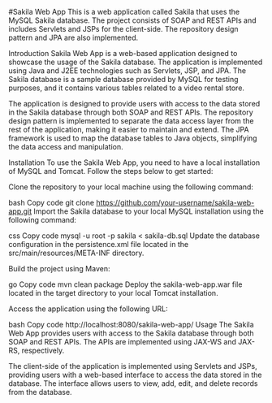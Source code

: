 #Sakila Web App
This is a web application called Sakila that uses the MySQL Sakila database. The project consists of SOAP and REST APIs and includes Servlets and JSPs for the client-side. The repository design pattern and JPA are also implemented.

Introduction
Sakila Web App is a web-based application designed to showcase the usage of the Sakila database. The application is implemented using Java and J2EE technologies such as Servlets, JSP, and JPA. The Sakila database is a sample database provided by MySQL for testing purposes, and it contains various tables related to a video rental store.

The application is designed to provide users with access to the data stored in the Sakila database through both SOAP and REST APIs. The repository design pattern is implemented to separate the data access layer from the rest of the application, making it easier to maintain and extend. The JPA framework is used to map the database tables to Java objects, simplifying the data access and manipulation.

Installation
To use the Sakila Web App, you need to have a local installation of MySQL and Tomcat. Follow the steps below to get started:

Clone the repository to your local machine using the following command:

bash
Copy code
git clone https://github.com/your-username/sakila-web-app.git
Import the Sakila database to your local MySQL installation using the following command:

css
Copy code
mysql -u root -p sakila < sakila-db.sql
Update the database configuration in the persistence.xml file located in the src/main/resources/META-INF directory.

Build the project using Maven:

go
Copy code
mvn clean package
Deploy the sakila-web-app.war file located in the target directory to your local Tomcat installation.

Access the application using the following URL:

bash
Copy code
http://localhost:8080/sakila-web-app/
Usage
The Sakila Web App provides users with access to the Sakila database through both SOAP and REST APIs. The APIs are implemented using JAX-WS and JAX-RS, respectively.

The client-side of the application is implemented using Servlets and JSPs, providing users with a web-based interface to access the data stored in the database. The interface allows users to view, add, edit, and delete records from the database.
